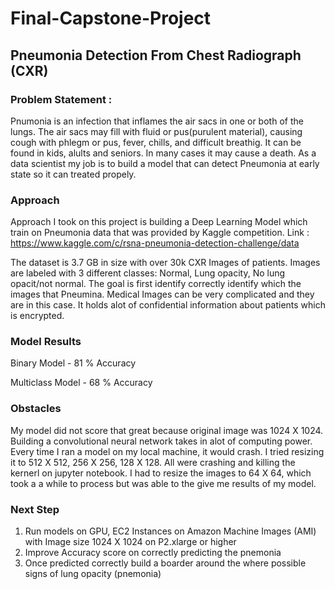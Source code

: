 # Final-Capstone-Project 

## Pneumonia Detection From Chest Radiograph (CXR) 

### Problem Statement :

Pnumonia is an infection that inflames the air sacs in one or both of the lungs. The air sacs may fill with fluid or pus(purulent material), causing cough with phlegm or pus, fever, chills, and difficult breathig. It can be found in kids, alults and seniors. In many cases it may cause a death. As a data scientist my job is to build a model that can detect Pneumonia at early state so it can treated propely.

### Approach

Approach I took on this project is building a Deep Learning Model which train on Pneumonia data that was provided by Kaggle competition. Link : <https://www.kaggle.com/c/rsna-pneumonia-detection-challenge/data> 

The dataset is 3.7 GB in size with over 30k CXR Images of patients. Images are labeled with 3 different classes: Normal, Lung opacity, No lung opacit/not normal. The goal is first identify correctly identify which the images that Pneumina. Medical Images can be very complicated and they are in this case. It holds alot of confidential information about patients which is encrypted. 


### Model Results

Binary Model - 81 % Accuracy

Multiclass Model - 68 % Accuracy 

### Obstacles 

My model did not score that great because original image was 1024 X 1024. Building a convolutional neural network takes in alot of computing power. Every time I ran a model on my local machine, it would crash. I tried resizing it to 512 X 512, 256 X 256, 128 X 128. All were crashing and killing the kernerl on jupyter notebook. I had to resize the images to 64 X 64, which took a a while to process but was able to the give me results of my model. 

### Next Step 

1. Run models on GPU, EC2 Instances on Amazon Machine Images (AMI) with Image size 1024 X 1024 on P2.xlarge or higher
2. Improve Accuracy score on correctly predicting the pnemonia 
3. Once predicted correctly build a boarder around the where possible signs of lung opacity (pnemonia)



